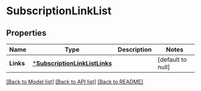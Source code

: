 # SubscriptionLinkList

## Properties
Name | Type | Description | Notes
------------ | ------------- | ------------- | -------------
**Links** | [***SubscriptionLinkListLinks**](SubscriptionLinkListLinks.md) |  | [default to null]

[[Back to Model list]](../README.md#documentation-for-models) [[Back to API list]](../README.md#documentation-for-api-endpoints) [[Back to README]](../README.md)


